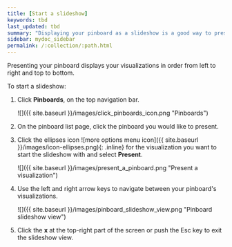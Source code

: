```yaml
---
title: [Start a slideshow]
keywords: tbd
last_updated: tbd
summary: "Displaying your pinboard as a slideshow is a good way to present its contents to others."
sidebar: mydoc_sidebar
permalink: /:collection/:path.html
---
```

Presenting your pinboard displays your visualizations in order from left to right and top to bottom.

To start a slideshow:

1. Click **Pinboards**, on the top navigation bar.

     ![]({{ site.baseurl }}/images/click_pinboards_icon.png "Pinboards")

2. On the pinboard list page, click the pinboard you would like to present.
3. Click the ellipses icon ![more options menu icon]({{ site.baseurl }}/images/icon-ellipses.png){: .inline} for the visualization you want to start the slideshow with and select **Present**.

     ![]({{ site.baseurl }}/images/present_a_pinboard.png "Present a visualization")

4. Use the left and right arrow keys to navigate between your pinboard's visualizations.

     ![]({{ site.baseurl }}/images/pinboard_slideshow_view.png "Pinboard slideshow view")

5. Click the **x** at the top-right part of the screen or push the Esc key to exit the slideshow view.

